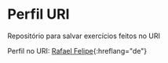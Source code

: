 # Perfil URI
Repositório para salvar exercícios feitos no URI

Perfil no URI: [Rafael Felipe](https://www.urionlinejudge.com.br/judge/pt/profile/569199){:hreflang="de"}
